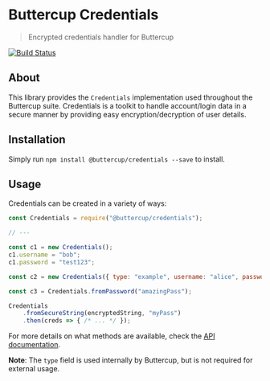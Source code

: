 # Buttercup Credentials
> Encrypted credentials handler for Buttercup

[![Build Status](https://travis-ci.org/buttercup/credentials.svg?branch=master)](https://travis-ci.org/buttercup/credentials)

## About
This library provides the `Credentials` implementation used throughout the Buttercup suite. Credentials is a toolkit to handle account/login data in a secure manner by providing easy encryption/decryption of user details.

## Installation
Simply run `npm install @buttercup/credentials --save` to install.

## Usage
Credentials can be created in a variety of ways:

```javascript
const Credentials = require("@buttercup/credentials");

// ---

const c1 = new Credentials();
c1.username = "bob";
c1.password = "test123";

const c2 = new Credentials({ type: "example", username: "alice", password: "123test" });

const c3 = Credentials.fromPassword("amazingPass");

Credentials
    .fromSecureString(encryptedString, "myPass")
    .then(creds => { /* ... */ });
```

For more details on what methods are available, check the [API documentation](API.md).

**Note**: The `type` field is used internally by Buttercup, but is not required for external usage.
